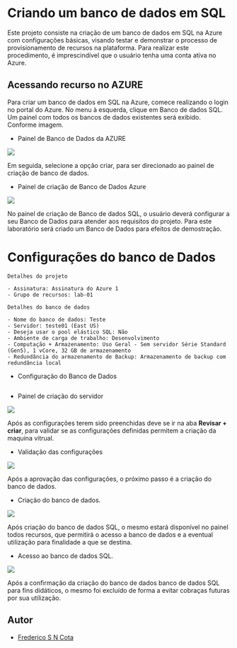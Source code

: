 # Criando um banco de dados em SQL

Este projeto consiste na criação de um banco de dados em SQL na Azure com configurações básicas, visando testar e demonstrar o processo de provisionamento de recursos na plataforma. Para realizar este procedimento, é imprescindível que o usuário tenha uma conta ativa no Azure.

## Acessando recurso no AZURE

Para criar um banco de dados em SQL na Azure, comece realizando o login no portal do Azure. No menu à esquerda, clique em Banco de dados SQL. Um painel com todos os bancos de dados existentes será exibido. Conforme imagem.

- Painel de Banco de Dados da AZURE

<div aling="center">
 <img src="https://github.com/FredericoSander/Azure_Essentials/blob/main/Configurando%20uma%20inst%C3%A2ncia%20de%20banco%20de%20dados%20na%20Azure/imagens/Banco%20de%20Dados%20SQL.png">
</div>

Em seguida, selecione a opção criar, para ser direcionado ao painel de criação de banco de dados.

- Painel de criação de Banco de Dados Azure

<div aling="center">
 <img src="https://github.com/FredericoSander/Azure_Essentials/blob/main/Configurando%20uma%20inst%C3%A2ncia%20de%20banco%20de%20dados%20na%20Azure/imagens/Configura%C3%A7%C3%A3o%20do%20Banco%20de%20Dados.png">
</div>

No painel de criação de Banco de dados SQL, o usuário deverá configurar a seu Banco de Dados para atender aos requisitos do projeto. Para este laboratório será criado um Banco de Dados para efeitos de demostração. 

# Configurações do banco de Dados

    Detalhes do projeto
   
    - Assinatura: Assinatura do Azure 1
    - Grupo de recursos: lab-01

    Detalhes do banco de dados

    - Nome do banco de dados: Teste
    - Servidor: teste01 (East US)
    - Deseja usar o pool elástico SQL: Não
    - Ambiente de carga de trabalho: Desenvolvimento
    - Computação + Armazenamento: Uso Geral - Sem servidor Série Standard (Gen5), 1 vCore, 32 GB de armazenamento
    - Redundância do armazenamento de Backup: Armazenamento de backup com redundância local

- Configuração do Banco de Dados

<div aling="center">
 <img src="">
</div>


- Painel de criação do servidor

<div aling="center">
 <img src="https://github.com/FredericoSander/Azure_Essentials/blob/main/Configurando%20uma%20inst%C3%A2ncia%20de%20banco%20de%20dados%20na%20Azure/imagens/Cria%C3%A7%C3%A3o%20de%20servidor.png">
</div>

Após as configurações terem sido preenchidas deve se ir na aba **Revisar + criar**, para validar se as configurações definidas permitem a criação da maquina vitrual.

- Validação das configurações

<div aling="center">
 <img src="https://github.com/FredericoSander/Azure_Essentials/blob/main/Configurando%20uma%20inst%C3%A2ncia%20de%20banco%20de%20dados%20na%20Azure/imagens/Validando%20configura%C3%A7%C3%B5es.png">
</div>

Após a aprovação das configurações, o próximo passo é a criação do banco de dados.

- Criação do banco de dados.

<div aling="center">
 <img src="https://github.com/FredericoSander/Azure_Essentials/blob/main/Configurando%20uma%20inst%C3%A2ncia%20de%20banco%20de%20dados%20na%20Azure/imagens/Implanta%C3%A7%C3%A3o%20do%20banco%20de%20dados.png">
</div>

Após criação do banco de dados SQL, o mesmo estará disponível no painel todos recursos, que permitirá o acesso a banco de dados e a eventual utilização para finalidade a que se destina.

- Acesso ao banco de dados SQL.

<div aling="center">
 <img src="https://github.com/FredericoSander/Azure_Essentials/blob/main/Configurando%20uma%20inst%C3%A2ncia%20de%20banco%20de%20dados%20na%20Azure/imagens/Banco%20de%20dados%20Teste.png">
</div>

Após a confirmação da criação do banco de dados banco de dados SQL para fins didáticos, o mesmo foi excluído de forma a evitar cobraças futuras por sua utilização.

## Autor

- [Frederico S N Cota](https://github.com/FredericoSander)
